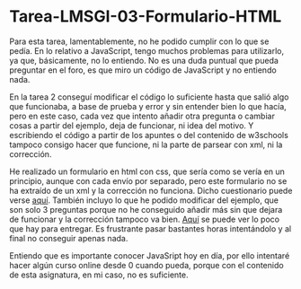 # Tarea-LMSGI-03-Formulario-HTML

Para esta tarea, lamentablemente, no he podido cumplir con lo que se pedía. En lo relativo a JavaScript, tengo muchos problemas para utilizarlo, ya que, básicamente, no lo entiendo. No es una duda puntual que pueda preguntar en el foro, es que miro un código de JavaScript y no entiendo nada.  

En la tarea 2 conseguí modificar el código lo suficiente hasta que salió algo que funcionaba, a base de prueba y error y sin entender bien lo que hacía, pero en este caso, cada vez que intento añadir otra pregunta o cambiar cosas a partir del ejemplo, deja de funcionar, ni idea del motivo. Y escribiendo el código a partir de los apuntes o del contenido de w3schools tampoco consigo hacer que funcione, ni la parte de parsear con xml, ni la corrección.   

He realizado un formulario en html con css, que sería como se vería en un principio, aunque con cada envío por separado, pero este formulario no se ha extraído de un xml y la corrección no funciona. Dicho cuestionario puede verse [aquí](https://rawgit.com/AlbertoSB/Tarea-LMSGI-03-Formulario-HTML/master/index_questions.html). También incluyo lo que he podido modificar del ejemplo, que son solo 3 preguntas porque no he conseguido añadir más sin que dejara de funcionar y la corrección tampoco va bien. [Aquí](https://rawgit.com/AlbertoSB/Tarea-LSMGI-03/master/index.html) se puede ver lo poco que hay para entregar. Es frustrante pasar bastantes horas intentándolo y al final no conseguir apenas nada.

Entiendo que es importante conocer JavaSript hoy en día, por ello intentaré hacer algún curso online desde 0 cuando pueda, porque con el contenido de esta asignatura, en mi caso, no es suficiente.  
